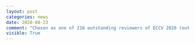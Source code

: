 ```yaml
---
layout: post
categories: news
date: 2020-08-23
comment: "Chosen as one of 216 outstanding reviewers of ECCV 2020 (out of a total of 2830 reviewers)."
visible: True
---
```

